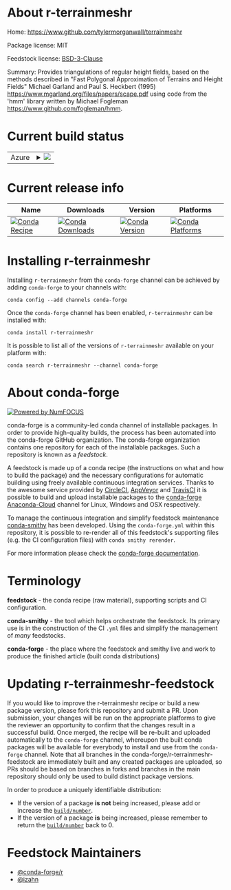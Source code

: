 About r-terrainmeshr
====================

Home: https://www.github.com/tylermorganwall/terrainmeshr

Package license: MIT

Feedstock license: [BSD-3-Clause](https://github.com/conda-forge/r-terrainmeshr-feedstock/blob/master/LICENSE.txt)

Summary: Provides triangulations of regular height fields, based on the methods described in "Fast Polygonal Approximation of Terrains and Height Fields" Michael Garland and Paul S. Heckbert (1995) <https://www.mgarland.org/files/papers/scape.pdf> using code from the 'hmm' library written by Michael Fogleman <https://www.github.com/fogleman/hmm>.

Current build status
====================


<table>
    
  <tr>
    <td>Azure</td>
    <td>
      <details>
        <summary>
          <a href="https://dev.azure.com/conda-forge/feedstock-builds/_build/latest?definitionId=11882&branchName=master">
            <img src="https://dev.azure.com/conda-forge/feedstock-builds/_apis/build/status/r-terrainmeshr-feedstock?branchName=master">
          </a>
        </summary>
        <table>
          <thead><tr><th>Variant</th><th>Status</th></tr></thead>
          <tbody><tr>
              <td>linux_64_r_base3.6</td>
              <td>
                <a href="https://dev.azure.com/conda-forge/feedstock-builds/_build/latest?definitionId=11882&branchName=master">
                  <img src="https://dev.azure.com/conda-forge/feedstock-builds/_apis/build/status/r-terrainmeshr-feedstock?branchName=master&jobName=linux&configuration=linux_64_r_base3.6" alt="variant">
                </a>
              </td>
            </tr><tr>
              <td>linux_64_r_base4.0</td>
              <td>
                <a href="https://dev.azure.com/conda-forge/feedstock-builds/_build/latest?definitionId=11882&branchName=master">
                  <img src="https://dev.azure.com/conda-forge/feedstock-builds/_apis/build/status/r-terrainmeshr-feedstock?branchName=master&jobName=linux&configuration=linux_64_r_base4.0" alt="variant">
                </a>
              </td>
            </tr><tr>
              <td>osx_64_r_base3.6</td>
              <td>
                <a href="https://dev.azure.com/conda-forge/feedstock-builds/_build/latest?definitionId=11882&branchName=master">
                  <img src="https://dev.azure.com/conda-forge/feedstock-builds/_apis/build/status/r-terrainmeshr-feedstock?branchName=master&jobName=osx&configuration=osx_64_r_base3.6" alt="variant">
                </a>
              </td>
            </tr><tr>
              <td>osx_64_r_base4.0</td>
              <td>
                <a href="https://dev.azure.com/conda-forge/feedstock-builds/_build/latest?definitionId=11882&branchName=master">
                  <img src="https://dev.azure.com/conda-forge/feedstock-builds/_apis/build/status/r-terrainmeshr-feedstock?branchName=master&jobName=osx&configuration=osx_64_r_base4.0" alt="variant">
                </a>
              </td>
            </tr><tr>
              <td>win_64_r_base3.6</td>
              <td>
                <a href="https://dev.azure.com/conda-forge/feedstock-builds/_build/latest?definitionId=11882&branchName=master">
                  <img src="https://dev.azure.com/conda-forge/feedstock-builds/_apis/build/status/r-terrainmeshr-feedstock?branchName=master&jobName=win&configuration=win_64_r_base3.6" alt="variant">
                </a>
              </td>
            </tr><tr>
              <td>win_64_r_base4.0</td>
              <td>
                <a href="https://dev.azure.com/conda-forge/feedstock-builds/_build/latest?definitionId=11882&branchName=master">
                  <img src="https://dev.azure.com/conda-forge/feedstock-builds/_apis/build/status/r-terrainmeshr-feedstock?branchName=master&jobName=win&configuration=win_64_r_base4.0" alt="variant">
                </a>
              </td>
            </tr>
          </tbody>
        </table>
      </details>
    </td>
  </tr>
</table>

Current release info
====================

| Name | Downloads | Version | Platforms |
| --- | --- | --- | --- |
| [![Conda Recipe](https://img.shields.io/badge/recipe-r--terrainmeshr-green.svg)](https://anaconda.org/conda-forge/r-terrainmeshr) | [![Conda Downloads](https://img.shields.io/conda/dn/conda-forge/r-terrainmeshr.svg)](https://anaconda.org/conda-forge/r-terrainmeshr) | [![Conda Version](https://img.shields.io/conda/vn/conda-forge/r-terrainmeshr.svg)](https://anaconda.org/conda-forge/r-terrainmeshr) | [![Conda Platforms](https://img.shields.io/conda/pn/conda-forge/r-terrainmeshr.svg)](https://anaconda.org/conda-forge/r-terrainmeshr) |

Installing r-terrainmeshr
=========================

Installing `r-terrainmeshr` from the `conda-forge` channel can be achieved by adding `conda-forge` to your channels with:

```
conda config --add channels conda-forge
```

Once the `conda-forge` channel has been enabled, `r-terrainmeshr` can be installed with:

```
conda install r-terrainmeshr
```

It is possible to list all of the versions of `r-terrainmeshr` available on your platform with:

```
conda search r-terrainmeshr --channel conda-forge
```


About conda-forge
=================

[![Powered by NumFOCUS](https://img.shields.io/badge/powered%20by-NumFOCUS-orange.svg?style=flat&colorA=E1523D&colorB=007D8A)](http://numfocus.org)

conda-forge is a community-led conda channel of installable packages.
In order to provide high-quality builds, the process has been automated into the
conda-forge GitHub organization. The conda-forge organization contains one repository
for each of the installable packages. Such a repository is known as a *feedstock*.

A feedstock is made up of a conda recipe (the instructions on what and how to build
the package) and the necessary configurations for automatic building using freely
available continuous integration services. Thanks to the awesome service provided by
[CircleCI](https://circleci.com/), [AppVeyor](https://www.appveyor.com/)
and [TravisCI](https://travis-ci.com/) it is possible to build and upload installable
packages to the [conda-forge](https://anaconda.org/conda-forge)
[Anaconda-Cloud](https://anaconda.org/) channel for Linux, Windows and OSX respectively.

To manage the continuous integration and simplify feedstock maintenance
[conda-smithy](https://github.com/conda-forge/conda-smithy) has been developed.
Using the ``conda-forge.yml`` within this repository, it is possible to re-render all of
this feedstock's supporting files (e.g. the CI configuration files) with ``conda smithy rerender``.

For more information please check the [conda-forge documentation](https://conda-forge.org/docs/).

Terminology
===========

**feedstock** - the conda recipe (raw material), supporting scripts and CI configuration.

**conda-smithy** - the tool which helps orchestrate the feedstock.
                   Its primary use is in the construction of the CI ``.yml`` files
                   and simplify the management of *many* feedstocks.

**conda-forge** - the place where the feedstock and smithy live and work to
                  produce the finished article (built conda distributions)


Updating r-terrainmeshr-feedstock
=================================

If you would like to improve the r-terrainmeshr recipe or build a new
package version, please fork this repository and submit a PR. Upon submission,
your changes will be run on the appropriate platforms to give the reviewer an
opportunity to confirm that the changes result in a successful build. Once
merged, the recipe will be re-built and uploaded automatically to the
`conda-forge` channel, whereupon the built conda packages will be available for
everybody to install and use from the `conda-forge` channel.
Note that all branches in the conda-forge/r-terrainmeshr-feedstock are
immediately built and any created packages are uploaded, so PRs should be based
on branches in forks and branches in the main repository should only be used to
build distinct package versions.

In order to produce a uniquely identifiable distribution:
 * If the version of a package **is not** being increased, please add or increase
   the [``build/number``](https://conda.io/docs/user-guide/tasks/build-packages/define-metadata.html#build-number-and-string).
 * If the version of a package **is** being increased, please remember to return
   the [``build/number``](https://conda.io/docs/user-guide/tasks/build-packages/define-metadata.html#build-number-and-string)
   back to 0.

Feedstock Maintainers
=====================

* [@conda-forge/r](https://github.com/conda-forge/r/)
* [@izahn](https://github.com/izahn/)

